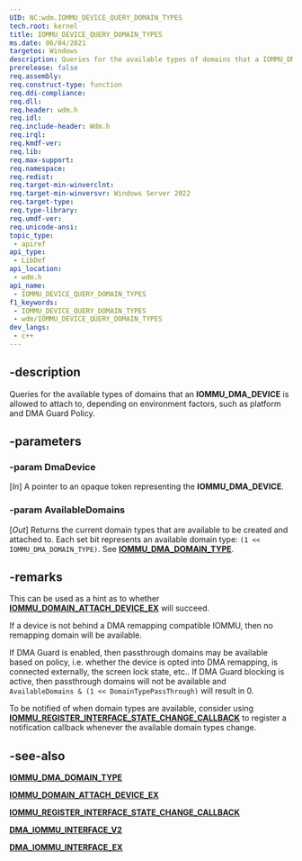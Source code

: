 ```yaml
---
UID: NC:wdm.IOMMU_DEVICE_QUERY_DOMAIN_TYPES
tech.root: kernel
title: IOMMU_DEVICE_QUERY_DOMAIN_TYPES
ms.date: 06/04/2021
targetos: Windows
description: Queries for the available types of domains that a IOMMU_DMA_DEVICE is allowed to attach to, depending on environment factors, such as platform and DMA Guard Policy.
prerelease: false
req.assembly: 
req.construct-type: function
req.ddi-compliance: 
req.dll: 
req.header: wdm.h
req.idl: 
req.include-header: Wdm.h
req.irql: 
req.kmdf-ver: 
req.lib: 
req.max-support: 
req.namespace: 
req.redist: 
req.target-min-winverclnt: 
req.target-min-winversvr: Windows Server 2022
req.target-type: 
req.type-library: 
req.umdf-ver: 
req.unicode-ansi: 
topic_type:
 - apiref
api_type:
 - LibDef
api_location:
 - wdm.h
api_name:
 - IOMMU_DEVICE_QUERY_DOMAIN_TYPES
f1_keywords:
 - IOMMU_DEVICE_QUERY_DOMAIN_TYPES
 - wdm/IOMMU_DEVICE_QUERY_DOMAIN_TYPES
dev_langs:
 - c++
---
```


## -description

Queries for the available types of domains that an **IOMMU_DMA_DEVICE** is allowed to attach to, depending on environment factors, such as platform and DMA Guard Policy.

## -parameters

### -param DmaDevice

[*In*] A pointer to an opaque token representing the **IOMMU_DMA_DEVICE**.

### -param AvailableDomains

[*Out*] Returns the current domain types that are available to be created and attached to. Each set bit represents an available domain type: `(1 << IOMMU_DMA_DOMAIN_TYPE)`. See [**IOMMU_DMA_DOMAIN_TYPE**](ne-wdm-iommu_dma_domain_type.md).

## -remarks

This can be used as a hint as to whether [**IOMMU_DOMAIN_ATTACH_DEVICE_EX**](nc-wdm-iommu_domain_attach_device_ex.md) will succeed.

If a device is not behind a DMA remapping compatible IOMMU, then no remapping domain will be available.

If DMA Guard is enabled, then passthrough domains may be available based on policy, i.e. whether the device is opted into DMA remapping, is connected externally, the screen lock state, etc.. If DMA Guard blocking is active, then passthrough domains will not be available and `AvailableDomains & (1 << DomainTypePassThrough)` will result in 0.

To be notified of when domain types are available, consider using [**IOMMU_REGISTER_INTERFACE_STATE_CHANGE_CALLBACK**](nc-wdm-iommu_register_interface_state_change_callback.md) to register a notification callback whenever the available domain types change.

## -see-also

[**IOMMU_DMA_DOMAIN_TYPE**](ne-wdm-iommu_dma_domain_type.md)

[**IOMMU_DOMAIN_ATTACH_DEVICE_EX**](nc-wdm-iommu_domain_attach_device_ex.md)

[**IOMMU_REGISTER_INTERFACE_STATE_CHANGE_CALLBACK**](nc-wdm-iommu_register_interface_state_change_callback.md)

[**DMA_IOMMU_INTERFACE_V2**](ns-wdm-dma_iommu_interface_v2.md)

[**DMA_IOMMU_INTERFACE_EX**](ns-wdm-dma_iommu_interface_ex.md)
